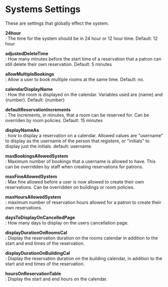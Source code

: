 Systems Settings
================

These are settings that globally effect the system. 

**24hour**  
: The time for the system should be in 24 hour or 12 hour time. Default: 12 hour

**adjustedDeleteTime**  
: How many minutes before the start time of a reservation that a patron can still delete their own reservation. Default: 5 minutes

**allowMultipleBookings**  
: Allow a user to book multiple rooms at the same time. Default: no. 

**calendarDisplayName**  
: How the room is displayed on the calendar. Variables used are {name} and {number}. Default: {number}

**defaultReservationIncrements**  
: The increments, in minutes, that a room can be reserved for. Can be overriden by room policies. Default: 15 minutes

**displayNameAs**  
: how to display a reservation on a calendar. Allowed values are "username" to display as the username of the person that registere, or "initials" to display just the initials. default: username

**maxBookingsAllowedSystem**  
: Maximum number of bookings that a username is allowed to have. This can be overridden by staff when creating reservations for patrons. 

**maxFineAllowedSystem**  
: Max fine allowed before a user is now allowed to create their own reservations. Can be overridden on buildings or room policies. 

**maxHoursAllowedSystem**  
: maximum number of reservation hours allowed for a patron to create their own reservations. 

**daysToDisplayOnCancelledPage**  
: How many days to display on the users cancellation page. 

**displayDurationOnRoomsCal**  
: Display the reservation duration on the rooms calendar in addition to the start and end times of the reservation.

**displayDurationOnBuildingCal**  
: Display the reservation duration on the building calendar, in addition to the start and end times of the reservation.

**hoursOnReservationTable**  
: Display the start and end hours on the calendar. 